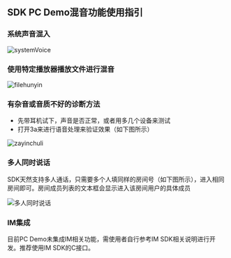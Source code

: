 ## SDK PC Demo混音功能使用指引

### 系统声音混入

![systemVoice](http://imgcache.tcecqpoc.fsphere.cn/image/mccdn.qcloud.com/static/img/34c3053125fccb46370bf0c77c59e604/image.png)

### 使用特定播放器播放文件进行混音

![filehunyin](http://imgcache.tcecqpoc.fsphere.cn/image/mccdn.qcloud.com/static/img/5727ed5c702cfb6c0d084b63646ae68d/image.png)

### 有杂音或音质不好的诊断方法

+ 先带耳机试下，声音是否正常，或者用多几个设备来测试
+ 打开3a来进行语音处理来验证效果（如下图所示）

![zayinchuli](http://imgcache.tcecqpoc.fsphere.cn/image/mccdn.qcloud.com/static/img/282c8ed6caed1ae3bf569a4d4fca3bf7/image.png)

### 多人同时说话

SDK天然支持多人通话，只需要多个人填同样的房间号（如下图所示），进入相同房间即可。房间成员列表的文本框会显示进入该房间用户的具体成员

![多人同时说话](http://imgcache.tcecqpoc.fsphere.cn/image/mccdn.qcloud.com/static/img/3642a5351367a90f79a4ef49e31938cf/image.png)
### IM集成

目前PC Demo未集成IM相关功能，需使用者自行参考IM SDK相关说明进行开发。推荐使用IM SDK的C接口。